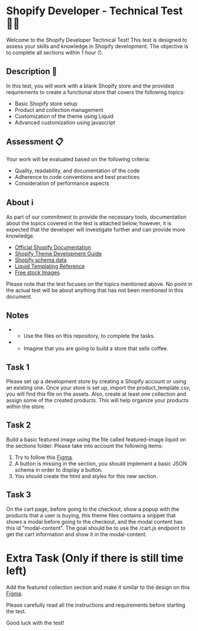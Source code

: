 # Shopify Developer - Technical Test 👨‍💻

Welcome to the Shopify Developer Technical Test! This test is designed to assess your skills and knowledge in Shopify development. The objective is to complete all sections within 1 hour ⏰.

## Description 📝
In this test, you will work with a blank Shopify store and the provided requirements to create a functional store that covers the following topics:

- Basic Shopify store setup
- Product and collection management
- Customization of the theme using Liquid
- Advanced customization using javascript

## Assessment 📋
Your work will be evaluated based on the following criteria:

- Quality, readability, and documentation of the code
- Adherence to code conventions and best practices
- Consideration of performance aspects

## About ℹ️
As part of our commitment to provide the necessary tools, documentation about the topics covered in the test is attached below, however, it is expected that the developer will investigate further and can provide more knowledge.

- [Official Shopify Documentation](https://help.shopify.com/)
- [Shopify Theme Development Guide](https://shopify.dev/docs/themes)
- [Shopify schema data](https://shopify.dev/docs/themes/architecture/config/settings-data-json)
- [Liquid Templating Reference](https://shopify.dev/docs/themes/liquid/reference)
- [Free stock Images](https://burst.shopify.com/)

Please note that the test focuses on the topics mentioned above. No point in the actual test will be about anything that has not been mentioned in this document.


## Notes
- * Use the files on this repository, to complete the tasks.
- * Imagine that you are going to build a store that sells coffee.

## Task 1
Please set up a development store by creating a Shopify account or using an existing one. Once your store is set up, import the product_template.csv, you will find this file on the assets. Also, create at least one collection and assign some of the created products. This will help organize your products within the store.

## Task 2
Build a basic featured image using the file called featured-image.liquid on the sections folder.
Please take into account the following items:
1. Try to follow this [Figma](https://www.figma.com/file/b2oGIEYWNld78JaMSVpgLI/Shopify-Dev-Technical-Test?type=design&node-id=0%3A1&mode=design&t=ZSbknG6dI9b596C3-1).
1. A button is missing in the section, you should implement a basic JSON schema in order to display a button.
2. You should create the html and styles for this new section.

## Task 3
On the cart page, before going to the checkout, show a popup with the products that a user is buying, this theme files
contains a snippet that shows a modal before going to the checkout, and the modal content has this id "modal-content".
The goal should be to use the /cart.js endpoint to get the cart information and show it in the modal-content.

# Extra Task (Only if there is still time left)
Add the featured collection section and make it similar to the design on this [Figma](https://www.figma.com/file/b2oGIEYWNld78JaMSVpgLI/Shopify-Dev-Technical-Test?type=design&node-id=0%3A1&mode=design&t=ZSbknG6dI9b596C3-1).

Please carefully read all the instructions and requirements before starting the test.

Good luck with the test!